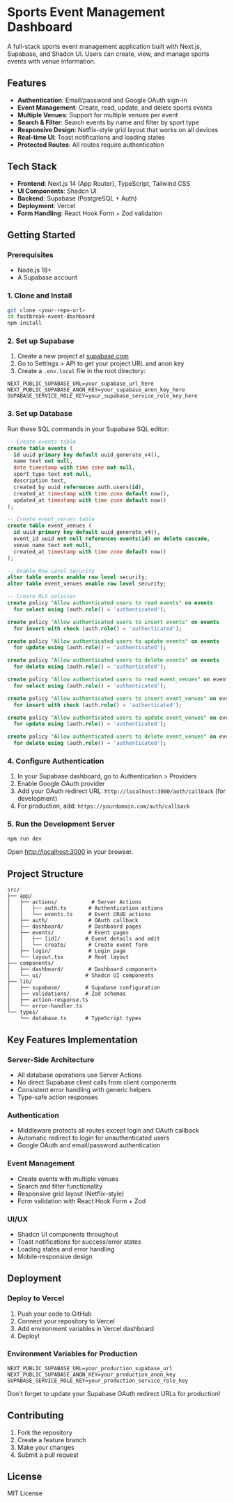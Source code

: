 # Sports Event Management Dashboard

A full-stack sports event management application built with Next.js, Supabase, and Shadcn UI. Users can create, view, and manage sports events with venue information.

## Features

- **Authentication**: Email/password and Google OAuth sign-in
- **Event Management**: Create, read, update, and delete sports events
- **Multiple Venues**: Support for multiple venues per event
- **Search & Filter**: Search events by name and filter by sport type
- **Responsive Design**: Netflix-style grid layout that works on all devices
- **Real-time UI**: Toast notifications and loading states
- **Protected Routes**: All routes require authentication

## Tech Stack

- **Frontend**: Next.js 14 (App Router), TypeScript, Tailwind CSS
- **UI Components**: Shadcn UI
- **Backend**: Supabase (PostgreSQL + Auth)
- **Deployment**: Vercel
- **Form Handling**: React Hook Form + Zod validation

## Getting Started

### Prerequisites

- Node.js 18+ 
- A Supabase account

### 1. Clone and Install

```bash
git clone <your-repo-url>
cd fastbreak-event-dashboard
npm install
```

### 2. Set up Supabase

1. Create a new project at [supabase.com](https://supabase.com)
2. Go to Settings > API to get your project URL and anon key
3. Create a `.env.local` file in the root directory:

```env
NEXT_PUBLIC_SUPABASE_URL=your_supabase_url_here
NEXT_PUBLIC_SUPABASE_ANON_KEY=your_supabase_anon_key_here
SUPABASE_SERVICE_ROLE_KEY=your_supabase_service_role_key_here
```

### 3. Set up Database

Run these SQL commands in your Supabase SQL editor:

```sql
-- Create events table
create table events (
  id uuid primary key default uuid_generate_v4(),
  name text not null,
  date timestamp with time zone not null,
  sport_type text not null,
  description text,
  created_by uuid references auth.users(id),
  created_at timestamp with time zone default now(),
  updated_at timestamp with time zone default now()
);

-- Create event_venues table
create table event_venues (
  id uuid primary key default uuid_generate_v4(),
  event_id uuid not null references events(id) on delete cascade,
  venue_name text not null,
  created_at timestamp with time zone default now()
);

-- Enable Row Level Security
alter table events enable row level security;
alter table event_venues enable row level security;

-- Create RLS policies
create policy "Allow authenticated users to read events" on events
  for select using (auth.role() = 'authenticated');

create policy "Allow authenticated users to insert events" on events
  for insert with check (auth.role() = 'authenticated');

create policy "Allow authenticated users to update events" on events
  for update using (auth.role() = 'authenticated');

create policy "Allow authenticated users to delete events" on events
  for delete using (auth.role() = 'authenticated');

create policy "Allow authenticated users to read event_venues" on event_venues
  for select using (auth.role() = 'authenticated');

create policy "Allow authenticated users to insert event_venues" on event_venues
  for insert with check (auth.role() = 'authenticated');

create policy "Allow authenticated users to update event_venues" on event_venues
  for update using (auth.role() = 'authenticated');

create policy "Allow authenticated users to delete event_venues" on event_venues
  for delete using (auth.role() = 'authenticated');
```

### 4. Configure Authentication

1. In your Supabase dashboard, go to Authentication > Providers
2. Enable Google OAuth provider
3. Add your OAuth redirect URL: `http://localhost:3000/auth/callback` (for development)
4. For production, add: `https://yourdomain.com/auth/callback`

### 5. Run the Development Server

```bash
npm run dev
```

Open [http://localhost:3000](http://localhost:3000) in your browser.

## Project Structure

```
src/
├── app/
│   ├── actions/           # Server Actions
│   │   ├── auth.ts       # Authentication actions
│   │   └── events.ts     # Event CRUD actions
│   ├── auth/             # OAuth callback
│   ├── dashboard/        # Dashboard pages
│   ├── events/           # Event pages
│   │   ├── [id]/        # Event details and edit
│   │   └── create/       # Create event form
│   ├── login/            # Login page
│   └── layout.tsx        # Root layout
├── components/
│   ├── dashboard/        # Dashboard components
│   └── ui/              # Shadcn UI components
├── lib/
│   ├── supabase/        # Supabase configuration
│   ├── validations/     # Zod schemas
│   ├── action-response.ts
│   └── error-handler.ts
└── types/
    └── database.ts      # TypeScript types
```

## Key Features Implementation

### Server-Side Architecture
- All database operations use Server Actions
- No direct Supabase client calls from client components
- Consistent error handling with generic helpers
- Type-safe action responses

### Authentication
- Middleware protects all routes except login and OAuth callback
- Automatic redirect to login for unauthenticated users
- Google OAuth and email/password authentication

### Event Management
- Create events with multiple venues
- Search and filter functionality
- Responsive grid layout (Netflix-style)
- Form validation with React Hook Form + Zod

### UI/UX
- Shadcn UI components throughout
- Toast notifications for success/error states
- Loading states and error handling
- Mobile-responsive design

## Deployment

### Deploy to Vercel

1. Push your code to GitHub
2. Connect your repository to Vercel
3. Add environment variables in Vercel dashboard
4. Deploy!

### Environment Variables for Production

```env
NEXT_PUBLIC_SUPABASE_URL=your_production_supabase_url
NEXT_PUBLIC_SUPABASE_ANON_KEY=your_production_anon_key
SUPABASE_SERVICE_ROLE_KEY=your_production_service_role_key
```

Don't forget to update your Supabase OAuth redirect URLs for production!

## Contributing

1. Fork the repository
2. Create a feature branch
3. Make your changes
4. Submit a pull request

## License

MIT License